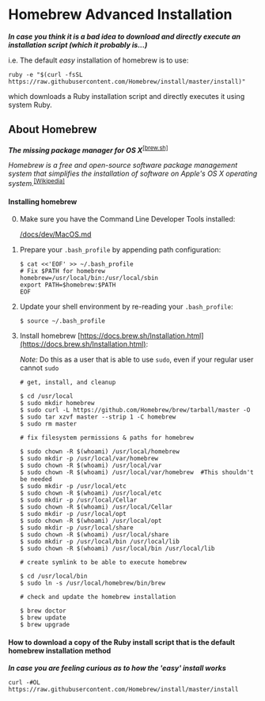 # Homebrew Advanced Installation
***In case you think it is a bad idea to download and directly execute an installation script (which it probably is...)***

i.e. The default _easy_ installation of homebrew is to use:
```
ruby -e "$(curl -fsSL https://raw.githubusercontent.com/Homebrew/install/master/install)"
```
which downloads a Ruby installation script and directly executes it using system Ruby.

## About Homebrew
***The missing package manager for OS X***<sup>[[brew.sh]](http://brew.sh)</sup>

_Homebrew is a free and open-source software package management system that simplifies the installation of software on Apple's OS X operating system._<sup>[[Wikipedia]](https://en.wikipedia.org/wiki/Homebrew_%28package_management_software%29)</sup>

#### Installing homebrew
0. Make sure you have the Command Line Developer Tools installed:

	[/docs/dev/MacOS.md](/docs/dev/MacOS.md)

1. Prepare your `.bash_profile` by appending path configuration:

	```
	$ cat <<'EOF' >> ~/.bash_profile
	# Fix $PATH for homebrew
	homebrew=/usr/local/bin:/usr/local/sbin
	export PATH=$homebrew:$PATH
	EOF
	```
2. Update your shell environment by re-reading your `.bash_profile`:

	```
	$ source ~/.bash_profile
	```
3. Install homebrew [https://docs.brew.sh/Installation.html](https://docs.brew.sh/Installation.html):

	*Note:* Do this as a user that is able to use `sudo`, even if your regular user cannot `sudo`

	```
	# get, install, and cleanup

	$ cd /usr/local
	$ sudo mkdir homebrew
	$ sudo curl -L https://github.com/Homebrew/brew/tarball/master -O
	$ sudo tar xzvf master --strip 1 -C homebrew
	$ sudo rm master

	# fix filesystem permissions & paths for homebrew

	$ sudo chown -R $(whoami) /usr/local/homebrew
	$ sudo mkdir -p /usr/local/var/homebrew
	$ sudo chown -R $(whoami) /usr/local/var
	$ sudo chown -R $(whoami) /usr/local/var/homebrew  #This shouldn't be needed
	$ sudo mkdir -p /usr/local/etc
	$ sudo chown -R $(whoami) /usr/local/etc
	$ sudo mkdir -p /usr/local/Cellar
	$ sudo chown -R $(whoami) /usr/local/Cellar
	$ sudo mkdir -p /usr/local/opt
	$ sudo chown -R $(whoami) /usr/local/opt
	$ sudo mkdir -p /usr/local/share
	$ sudo chown -R $(whoami) /usr/local/share
	$ sudo mkdir -p /usr/local/bin /usr/local/lib
	$ sudo chown -R $(whoami) /usr/local/bin /usr/local/lib

	# create symlink to be able to execute homebrew

	$ cd /usr/local/bin
	$ sudo ln -s /usr/local/homebrew/bin/brew

	# check and update the homebrew installation

	$ brew doctor
	$ brew update
	$ brew upgrade
	```

#### How to download a copy of the Ruby install script that is the default homebrew installation method

***In case you are feeling curious as to how the 'easy' install works***

```
curl -#OL https://raw.githubusercontent.com/Homebrew/install/master/install
```
